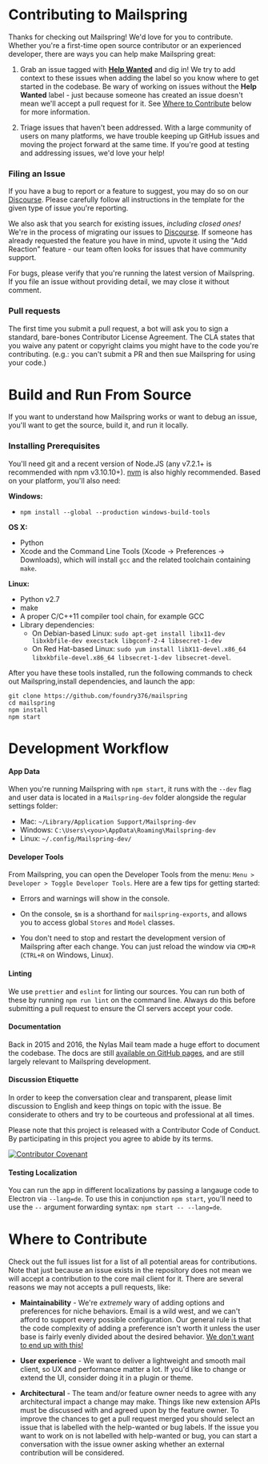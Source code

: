 # Contributing to Mailspring

Thanks for checking out Mailspring! We'd love for you to contribute. Whether you're a first-time open source contributor or an experienced developer, there are ways you can help make Mailspring great:

1. Grab an issue tagged with **[Help Wanted](https://github.com/Foundry376/Mailspring/labels/help%20wanted)** and dig in! We try to add context to these issues when adding the label so you know where to get started in the codebase. Be wary of working on issues without the **Help Wanted** label - just because someone has created an issue doesn't mean we'll accept a pull request for it. See [Where to Contribute](#where-to-contribute) below for more information.

2. Triage issues that haven't been addressed. With a large community of users on many platforms, we have trouble keeping up GitHub issues and moving the project forward at the same time. If you're good at testing and addressing issues, we'd love your help!

### Filing an Issue

If you have a bug to report or a feature to suggest, you may do so on our [Discourse](https://community.getmailspring.com/). Please carefully follow all instructions in the template for the given type of
issue you're reporting.

We also ask that you search for existing issues, *including closed ones!* We're in the process of migrating
our issues to [Discourse](https://community.getmailspring.com/). If someone has already requested the feature you have in mind, upvote it using the "Add Reaction" feature - our team often looks for issues that have community support.

For bugs, please verify that you're running the latest version of Mailspring. If you file an issue without providing detail, we may close it without comment.

### Pull requests

The first time you submit a pull request, a bot will ask you to sign a standard, bare-bones Contributor License Agreement. The CLA states that you waive any patent or copyright claims you might have to the code you're contributing. (e.g.: you can't submit a PR and then sue Mailspring for using your code.)

# Build and Run From Source

If you want to understand how Mailspring works or want to debug an issue, you'll want to get the source, build it, and run it locally.

### Installing Prerequisites

You'll need git and a recent version of Node.JS (any v7.2.1+ is recommended with npm v3.10.10+). [nvm](https://github.com/creationix/nvm) is also highly recommended. Based on your platform, you'll also need:

**Windows:**

- `npm install --global --production windows-build-tools`

**OS X:**

- Python
- Xcode and the Command Line Tools (Xcode -> Preferences -> Downloads), which will install `gcc` and the related toolchain containing `make`.

**Linux:**

- Python v2.7
- make
- A proper C/C++11 compiler tool chain, for example GCC
- Library dependencies:
  - On Debian-based Linux: `sudo apt-get install libx11-dev libxkbfile-dev execstack libgconf-2-4 libsecret-1-dev`
  - On Red Hat-based Linux: `sudo yum install libX11-devel.x86_64 libxkbfile-devel.x86_64 libsecret-1-dev libsecret-devel`.

After you have these tools installed, run the following commands to check out Mailspring,install dependencies, and launch the app:

```
git clone https://github.com/foundry376/mailspring
cd mailspring
npm install
npm start
```

# Development Workflow

#### App Data

When you're running Mailspring with `npm start`, it runs with the `--dev` flag and user data is located in a `Mailspring-dev` folder alongside the regular settings folder:

- Mac: `~/Library/Application Support/Mailspring-dev`
- Windows: `C:\Users\<you>\AppData\Roaming\Mailspring-dev`
- Linux: `~/.config/Mailspring-dev/`

#### Developer Tools

From Mailspring, you can open the Developer Tools from the menu: `Menu > Developer > Toggle Developer Tools`. Here are a few tips for getting started:

- Errors and warnings will show in the console.

- On the console, `$m` is a shorthand for `mailspring-exports`, and allows you to access global `Stores` and `Model` classes.

- You don't need to stop and restart the development version of Mailspring after each change. You can just reload the window via `CMD+R` (`CTRL+R` on Windows, Linux).

#### Linting

We use `prettier` and `eslint` for linting our sources. You can run both of these by running `npm run lint` on the command line. Always do this before submitting a pull request to ensure the CI servers accept your code.

#### Documentation

Back in 2015 and 2016, the Nylas Mail team made a huge effort to document the codebase. The docs are still [available on GitHub pages](https://foundry376.github.io/Mailspring/), and are still largely relevant to Mailspring development.

#### Discussion Etiquette

In order to keep the conversation clear and transparent, please limit discussion to English and keep things on topic with the issue. Be considerate to others and try to be courteous and professional at all times.

Please note that this project is released with a Contributor Code of Conduct. By participating in this project you agree to abide by its terms.

[![Contributor Covenant](https://img.shields.io/badge/Contributor%20Covenant-v2.0%20adopted-ff69b4.svg)](code_of_conduct.md)

#### Testing Localization

You can run the app in different localizations by passing a langauge code to Electron via `--lang=de`. To use this in conjunction `npm start`, you'll need to use the `--` argument forwarding syntax: `npm start -- --lang=de`.

# Where to Contribute

Check out the full issues list for a list of all potential areas for contributions. Note that just because an issue exists in the repository does not mean we will accept a contribution to the core mail client for it. There are several reasons we may not accepts a pull requests, like:

- **Maintainability** - We're _extremely_ wary of adding options and preferences for niche behaviors. Email is a wild west, and we can't afford to support every possible configuration. Our general rule is that the code complexity of adding a preference isn't worth it unless the user base is fairly evenly divided about the desired behavior. [We don't want to end up with this!](https://cloud.githubusercontent.com/assets/1037212/14989123/2a74e810-110b-11e6-8b5d-6f343bca712f.png)

- **User experience** - We want to deliver a lightweight and smooth mail client, so UX and performance matter a lot. If you'd like to change or extend the UI, consider doing it in a plugin or theme.

- **Architectural** - The team and/or feature owner needs to agree with any architectural impact a change may make. Things like new extension APIs must be discussed with and agreed upon by the feature owner.
  To improve the chances to get a pull request merged you should select an issue that is labelled with the help-wanted or bug labels. If the issue you want to work on is not labelled with help-wanted or bug, you can start a conversation with the issue owner asking whether an external contribution will be considered.
